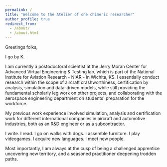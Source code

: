 ```yaml
---
permalink: /
title: "Welcome to the Atelier of one chimeric researcher"
author_profile: true
redirect_from: 
  - /about/
  - /about.html
---
```



Greetings folks,

I go by K.

I am currently a postodoctoral scientist at the Jerry Moran Center for Advanced Virtual Engineering & Testing lab, which is part of the National Institute for Aviation Research - NIAR - in Wichita, KS. I essentially conduct research within the scope of aircraft crashworthiness, certification by analysis, simulation and data-driven models, while still providing the fundamental scholarly leg work on other projects, and collaborating with the aerospace engineering department on students' preparation for the workforce.

My previous work experience involved simulation, analysis and certification work for different international companies in aircraft and automotive industries, both as an R&D engineer or as a subcontractor.

I write. I read. I go on walks with dogs. I assemble furniture. I play videogames. I acquire new languages. I meet new people.

Most importantly, I am always at the cusp of being a challenged apprentice uncovering new territory, and a seasoned practitioner deepening trodden paths.




